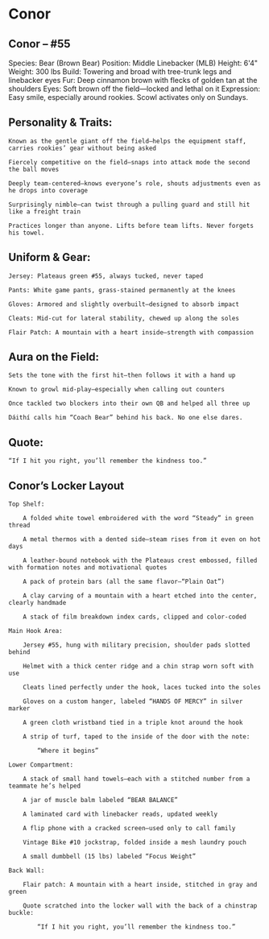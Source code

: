 # Conor

## Conor – #55

Species: Bear (Brown Bear)
Position: Middle Linebacker (MLB)
Height: 6'4"
Weight: 300 lbs
Build: Towering and broad with tree-trunk legs and linebacker eyes
Fur: Deep cinnamon brown with flecks of golden tan at the shoulders
Eyes: Soft brown off the field—locked and lethal on it
Expression: Easy smile, especially around rookies. Scowl activates only on Sundays.
## Personality & Traits:

    Known as the gentle giant off the field—helps the equipment staff, carries rookies’ gear without being asked

    Fiercely competitive on the field—snaps into attack mode the second the ball moves

    Deeply team-centered—knows everyone’s role, shouts adjustments even as he drops into coverage

    Surprisingly nimble—can twist through a pulling guard and still hit like a freight train

    Practices longer than anyone. Lifts before team lifts. Never forgets his towel.

## Uniform & Gear:

    Jersey: Plateaus green #55, always tucked, never taped

    Pants: White game pants, grass-stained permanently at the knees

    Gloves: Armored and slightly overbuilt—designed to absorb impact

    Cleats: Mid-cut for lateral stability, chewed up along the soles

    Flair Patch: A mountain with a heart inside—strength with compassion

## Aura on the Field:

    Sets the tone with the first hit—then follows it with a hand up

    Known to growl mid-play—especially when calling out counters

    Once tackled two blockers into their own QB and helped all three up

    Dáithí calls him “Coach Bear” behind his back. No one else dares.

## Quote:

    “If I hit you right, you’ll remember the kindness too.”

## Conor’s Locker Layout

    Top Shelf:

        A folded white towel embroidered with the word “Steady” in green thread

        A metal thermos with a dented side—steam rises from it even on hot days

        A leather-bound notebook with the Plateaus crest embossed, filled with formation notes and motivational quotes

        A pack of protein bars (all the same flavor—“Plain Oat”)

        A clay carving of a mountain with a heart etched into the center, clearly handmade

        A stack of film breakdown index cards, clipped and color-coded

    Main Hook Area:

        Jersey #55, hung with military precision, shoulder pads slotted behind

        Helmet with a thick center ridge and a chin strap worn soft with use

        Cleats lined perfectly under the hook, laces tucked into the soles

        Gloves on a custom hanger, labeled “HANDS OF MERCY” in silver marker

        A green cloth wristband tied in a triple knot around the hook

        A strip of turf, taped to the inside of the door with the note:

            “Where it begins”

    Lower Compartment:

        A stack of small hand towels—each with a stitched number from a teammate he’s helped

        A jar of muscle balm labeled “BEAR BALANCE”

        A laminated card with linebacker reads, updated weekly

        A flip phone with a cracked screen—used only to call family

        Vintage Bike #10 jockstrap, folded inside a mesh laundry pouch

        A small dumbbell (15 lbs) labeled “Focus Weight”

    Back Wall:

        Flair patch: A mountain with a heart inside, stitched in gray and green

        Quote scratched into the locker wall with the back of a chinstrap buckle:

            “If I hit you right, you’ll remember the kindness too.”
